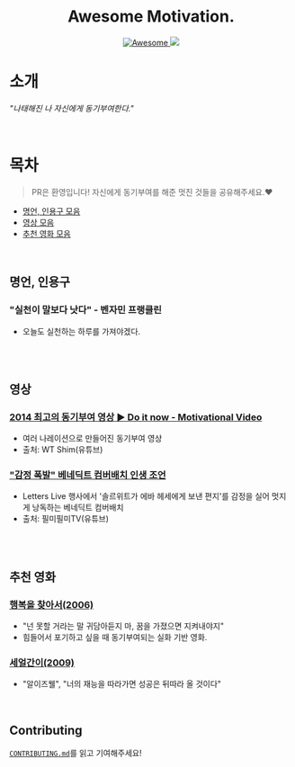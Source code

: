 <h1 align="center">
    Awesome Motivation.
</h1>

<p align="center">
    <a href="https://awesome.re">
        <img src="https://awesome.re/badge.svg" alt="Awesome">
    </a>
    <a href="https://hits.seeyoufarm.com">
        <img src="https://hits.seeyoufarm.com/api/count/incr/badge.svg?url=https%3A%2F%2Fgithub.com%2Fmadplay%2Fawesome-motivation&count_bg=%2379C83D&title_bg=%23555555&icon=&icon_color=%23E7E7E7&title=hits&edge_flat=false"/>
    </a>
</p>

# 소개
_"나태해진 나 자신에게 동기부여한다."_

<br>

# 목차
> PR은 환영입니다! 자신에게 동기부여를 해준 멋진 것들을 공유해주세요.❤️<br>

- [명언, 인용구 모음](#명언,-인용구)
- [영상 모음](#영상)
- [추천 영화 모음](#추천-영화)

<br>

## 명언, 인용구
### "실천이 말보다 낫다" - 벤자민 프랭클린
- 오늘도 실천하는 하루를 가져야겠다.

<br><br>

## 영상
### [2014 최고의 동기부여 영상 ▶ Do it now - Motivational Video](https://www.youtube.com/watch?v=bQdxCPSTIw4)
- 여러 나레이션으로 만들어진 동기부여 영상
- 출처: WT Shim(유튜브)

### ["감정 폭발" 베네딕트 컴버배치 인생 조언](https://www.youtube.com/watch?v=B9LIYb3BIQ8)
- Letters Live 행사에서 '솔르위트가 에바 헤세에게 보낸 편지'를 감정을 실어 멋지게 낭독하는 베네딕트 컴버배치
- 출처: 필미필미TV(유튜브)

<br><br>

## 추천 영화
### [행복을 찾아서(2006)](https://www.youtube.com/watch?v=yASCMM33n-s)
- "넌 못할 거라는 말 귀담아듣지 마, 꿈을 가졌으면 지켜내야지"
- 힘들어서 포기하고 싶을 때 동기부여되는 실화 기반 영화.

### [세얼간이(2009)](https://movie.naver.com/movie/bi/mi/basic.naver?code=73372)
- "알이즈웰", "너의 재능을 따라가면 성공은 뒤따라 올 것이다"

<br>

## Contributing
[`CONTRIBUTING.md`](/CONTRIBUTING.md)를 읽고 기여해주세요!
